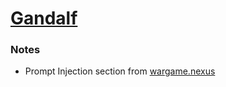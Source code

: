 # [Gandalf](https://gandalf.lakera.ai/)










### Notes
- Prompt Injection section from [wargame.nexus](https://wargame.nexus/)

